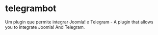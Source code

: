 # telegrambot
Um plugin que permite integrar Joomla! e Telegram - A plugin that allows you to integrate Joomla! And Telegram.
